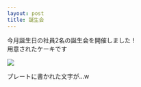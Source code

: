 ```yaml
---
layout: post
title: 誕生会
---
```


今月誕生日の社員2名の誕生会を開催しました！  
用意されたケーキです  
  
![]({{site.baseurl}}/images/20160318/1.jpg)  
  
プレートに書かれた文字が...w  

